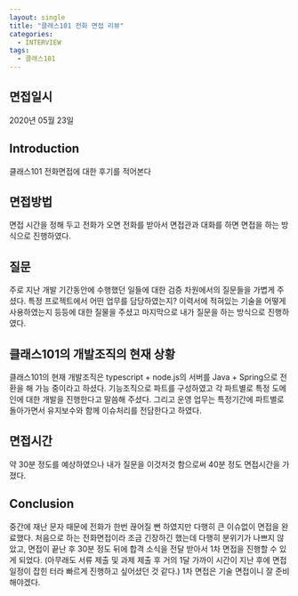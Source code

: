```yaml
---
layout: single
title: "클래스101 전화 면접 리뷰"
categories:
  - INTERVIEW
tags:
  - 클래스101
---
```


## 면접일시

2020년 05월 23일

## Introduction

클래스101 전화면접에 대한 후기를 적어본다

## 면접방법

면접 시간을 정해 두고 전화가 오면 전화를 받아서 면접관과 대화를 하면 면접을 하는 방식으로 진행하였다.

## 질문

주로 지난 개발 기간동안에 수행했던 일들에 대한 검증 차원에서의 질문들을 가볍게 주셨다.
특정 프로젝트에서 어떤 업무를 담당하였는지? 이력서에 적혀있는 기술을 어떻게 사용하였는지 등등에 대한 질물을 주셨고 마지막으로 내가 질문을 하는 방식으로 진행하였다.

## 클래스101의 개발조직의 현재 상황

클래스101의 현재 개발조직은 typescript + node.js의 서버를 Java + Spring으로 전환을 해 가능 중이라고 하셨다. 기능조직으로 파트를 구성하였고 각 파트별로 특정 도메인에 대한 개발을 진행한다고 말씀해 주셨다. 그리고 운영 업무는 특정기간에 파트별로 돌아가면서 유지보수와 함께 이슈처리를 전담한다고 하였다.

## 면접시간

약 30분 정도를 예상하였으나 내가 질문을 이것저것 함으로써 40분 정도 면접시간을 가졌다.

## Conclusion

중간에 재난 문자 때문에 전화가 한번 끊어질 뻔 하였지만 다행히 큰 이슈없이 면접을 완료했다. 처음으로 하는 전화면접이라 조금 긴장하긴 했는데 다행히 분위기가 나쁘지 않았고, 면접이 끝난 후 30분 정도 뒤에 합격 소식을 전달 받아서 1차 면접을 진행할 수 있게 되었다. (아무래도 서류 제출 및 과제 제출 후 거의 1달 가까이 시간이 지난 후에 면접일정이 잡힌 터라 빠르게 진행하고 싶어셨던 것 같다.) 1차 면접은 기술 면접이니 잘 준비해야겠다.
